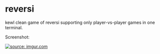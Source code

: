 # reversi

kewl clean game of reversi supporting only player-vs-player games in one terminal.

Screenshot:

<a href="http://imgur.com/Yc5hjn3"><img src="http://i.imgur.com/Yc5hjn3.png" title="source: imgur.com" /></a>

